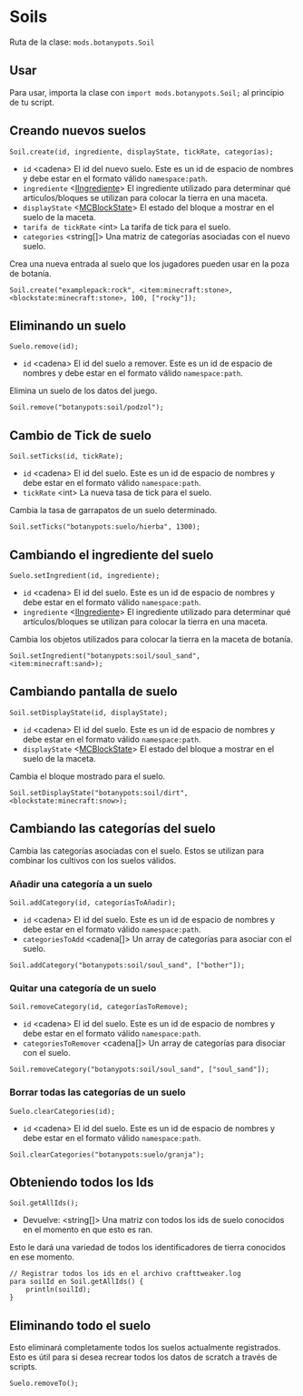 # Soils

Ruta de la clase: `mods.botanypots.Soil`

## Usar

Para usar, importa la clase con `import mods.botanypots.Soil;` al principio de tu script.

## Creando nuevos suelos

`Soil.create(id, ingrediente, displayState, tickRate, categorías);`

- `id` &lt;cadena> El id del nuevo suelo. Este es un id de espacio de nombres y debe estar en el formato válido `namespace:path`.
- `ingrediente` <[IIngrediente](/vanilla/api/items/IIngredient)> El ingrediente utilizado para determinar qué artículos/bloques se utilizan para colocar la tierra en una maceta.
- `displayState` <[MCBlockState](/vanilla/api/blocks/MCBlockState)> El estado del bloque a mostrar en el suelo de la maceta.
- `tarifa de tickRate` &lt;int> La tarifa de tick para el suelo.
- `categories` &lt;string[]> Una matriz de categorías asociadas con el nuevo suelo.

Crea una nueva entrada al suelo que los jugadores pueden usar en la poza de botanía.

```zenscript
Soil.create("examplepack:rock", <item:minecraft:stone>, <blockstate:minecraft:stone>, 100, ["rocky"]);
```

## Eliminando un suelo

`Suelo.remove(id);`

- `id` &lt;cadena> El id del suelo a remover. Este es un id de espacio de nombres y debe estar en el formato válido `namespace:path`.

Elimina un suelo de los datos del juego.

```zenscript
Soil.remove("botanypots:soil/podzol");
```

## Cambio de Tick de suelo

`Soil.setTicks(id, tickRate);`

- `id` &lt;cadena> El id del suelo. Este es un id de espacio de nombres y debe estar en el formato válido `namespace:path`.
- `tickRate` &lt;int> La nueva tasa de tick para el suelo.

Cambia la tasa de garrapatos de un suelo determinado.

```zenscript
Soil.setTicks("botanypots:suelo/hierba", 1300);
```

## Cambiando el ingrediente del suelo

`Suelo.setIngredient(id, ingrediente);`

- `id` &lt;cadena> El id del suelo. Este es un id de espacio de nombres y debe estar en el formato válido `namespace:path`.
- `ingrediente` <[IIngrediente](/vanilla/api/items/IIngredient)> El ingrediente utilizado para determinar qué artículos/bloques se utilizan para colocar la tierra en una maceta.

Cambia los objetos utilizados para colocar la tierra en la maceta de botanía.

```zenscript
Soil.setIngredient("botanypots:soil/soul_sand", <item:minecraft:sand>);
```

## Cambiando pantalla de suelo

`Soil.setDisplayState(id, displayState);`

- `id` &lt;cadena> El id del suelo. Este es un id de espacio de nombres y debe estar en el formato válido `namespace:path`.
- `displayState` <[MCBlockState](/vanilla/api/blocks/MCBlockState)> El estado del bloque a mostrar en el suelo de la maceta.

Cambia el bloque mostrado para el suelo.

```zenscript
Soil.setDisplayState("botanypots:soil/dirt", <blockstate:minecraft:snow>);
```

## Cambiando las categorías del suelo

Cambia las categorías asociadas con el suelo. Estos se utilizan para combinar los cultivos con los suelos válidos.

### Añadir una categoría a un suelo

`Soil.addCategory(id, categoríasToAñadir);`

- `id` &lt;cadena> El id del suelo. Este es un id de espacio de nombres y debe estar en el formato válido `namespace:path`.
- `categoriesToAdd` &lt;cadena[]> Un array de categorías para asociar con el suelo.

```zenscript
Soil.addCategory("botanypots:soil/soul_sand", ["bother"]);
```

### Quitar una categoría de un suelo

`Soil.removeCategory(id, categoríasToRemove);`

- `id` &lt;cadena> El id del suelo. Este es un id de espacio de nombres y debe estar en el formato válido `namespace:path`.
- `categoriesToRemover` &lt;cadena[]> Un array de categorías para disociar con el suelo.

```zenscript
Soil.removeCategory("botanypots:soil/soul_sand", ["soul_sand"]);
```

### Borrar todas las categorías de un suelo

`Suelo.clearCategories(id);`

- `id` &lt;cadena> El id del suelo. Este es un id de espacio de nombres y debe estar en el formato válido `namespace:path`.

```zenscript
Soil.clearCategories("botanypots:suelo/granja");
```

## Obteniendo todos los Ids

`Soil.getAllIds();`

- Devuelve: &lt;string[]> Una matriz con todos los ids de suelo conocidos en el momento en que esto es ran.

Esto le dará una variedad de todos los identificadores de tierra conocidos en ese momento.

```zenscript
// Registrar todos los ids en el archivo crafttweaker.log
para soilId en Soil.getAllIds() {
    println(soilId);
}
```

## Eliminando todo el suelo

Esto eliminará completamente todos los suelos actualmente registrados. Esto es útil para si desea recrear todos los datos de scratch a través de scripts.

```zenscript
Suelo.removeTo();
```
